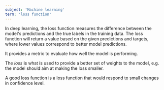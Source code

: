 ```yaml
---
subject: 'Machine learning'
term: 'loss function'
---
```


In deep learning, the loss function measures the difference between the model's predictions and the true labels in the training data. The loss function will return a value based on the given predictions and targets, where lower values correspond to better model predictions.

It provides a metric to evaluate how well the model is performing.

The _loss_ is what is used to provide a better set of weights to the model, e.g. the model should aim at making the loss smaller.

A good loss function is a loss function that would respond to small changes in confidence level.
